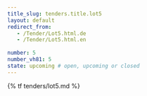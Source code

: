 ```yaml
---
title_slug: tenders.title.lot5
layout: default
redirect_from:
   - /Tender/Lot5.html.de
   - /Tender/Lot5.html.en
   
number: 5
number_vh81: 5
state: upcoming # open, upcoming or closed
---
```


{% tf tenders/lot5.md %}
